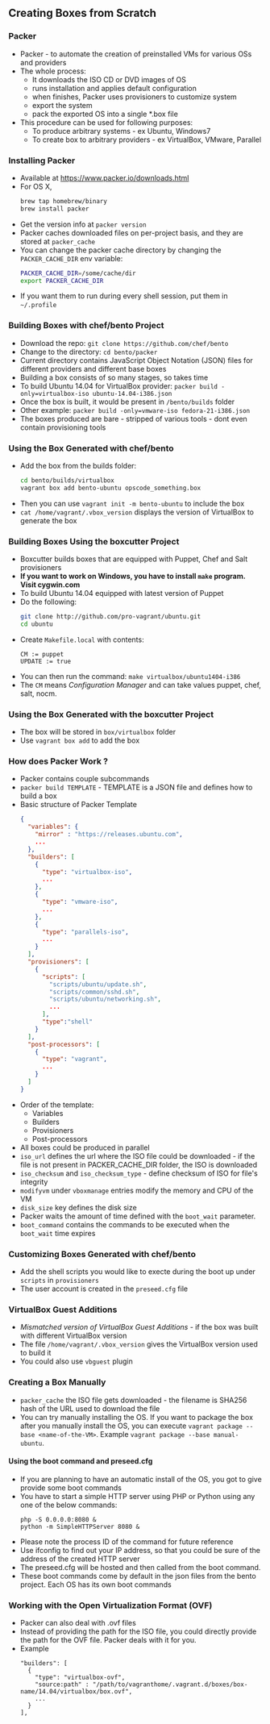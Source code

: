 ## Creating Boxes from Scratch

### Packer

- Packer - to automate the creation of preinstalled VMs for various OSs and providers
- The whole process:
  - It downloads the ISO CD or DVD images of OS
  - runs installation and applies default configuration
  - when finishes, Packer uses provisioners to customize system
  - export the system
  - pack the exported OS into a single \*.box file
- This procedure can be used for following purposes:
  - To produce arbitrary systems - ex Ubuntu, Windows7
  - To create box to arbitrary providers - ex VirtualBox, VMware, Parallel

### Installing Packer

- Available at https://www.packer.io/downloads.html
- For OS X,
  ```bash
  brew tap homebrew/binary
  brew install packer
  ```
- Get the version info at `packer version`
- Packer caches downloaded files on per-project basis, and they are stored at `packer_cache`
- You can change the packer cache directory by changing the `PACKER_CACHE_DIR` env variable:
  ```bash
  PACKER_CACHE_DIR=/some/cache/dir
  export PACKER_CACHE_DIR
  ```
- If you want them to run during every shell session, put them in `~/.profile`

### Building Boxes with chef/bento Project

- Download the repo: `git clone https://github.com/chef/bento`
- Change to the directory: `cd bento/packer`
- Current directory contains JavaScript Object Notation (JSON) files for different providers and different base boxes
- Building a box consists of so many stages, so takes time
- To build Ubuntu 14.04 for VirtualBox provider: `packer build -only=virtualbox-iso ubuntu-14.04-i386.json`
- Once the box is built, it would be present in `/bento/builds` folder
- Other example: `packer build -only=vmware-iso fedora-21-i386.json`
- The boxes produced are bare - stripped of various tools - dont even contain provisioning tools

### Using the Box Generated with chef/bento

- Add the box from the builds folder:
  ```bash
  cd bento/builds/virtualbox
  vagrant box add bento-ubuntu opscode_something.box
  ```
- Then you can use `vagrant init -m bento-ubuntu` to include the box
- `cat /home/vagrant/.vbox_version` displays the version of VirtualBox to generate the box

### Building Boxes Using the boxcutter Project

- Boxcutter builds boxes that are equipped with Puppet, Chef and Salt provisioners
- **If you want to work on Windows, you have to install `make` program. Visit cygwin.com**
- To build Ubuntu 14.04 equipped with latest version of Puppet
- Do the following:
  ```bash
  git clone http://github.com/pro-vagrant/ubuntu.git
  cd ubuntu
  ```
- Create `Makefile.local` with contents:
  ```
  CM := puppet
  UPDATE := true
  ```
- You can then run the command: `make virtualbox/ubuntu1404-i386`
- The `CM` means *Configuration Manager* and can take values puppet, chef, salt, nocm.

### Using the Box Generated with the boxcutter Project

- The box will be stored in `box/virtualbox` folder
- Use `vagrant box add` to add the box

### How does Packer Work ?

- Packer contains couple subcommands
- `packer build TEMPLATE` - TEMPLATE is a JSON file and defines how to build a box
- Basic structure of Packer Template
  ```json
  {
    "variables": {
      "mirror" : "https://releases.ubuntu.com",
      ...
    },
    "builders": [
      {
        "type": "virtualbox-iso",
        ...
      },
      {
        "type": "vmware-iso",
        ...
      },
      {
        "type": "parallels-iso",
        ...
      }
    ],
    "provisioners": [
      {
        "scripts": [
          "scripts/ubuntu/update.sh",
          "scripts/common/sshd.sh",
          "scripts/ubuntu/networking.sh",
          ...
        ],
        "type":"shell"
      }
    ],
    "post-processors": [
      {
        "type": "vagrant",
        ...
      }
    ]
  }
  ```
- Order of the template:
  - Variables
  - Builders
  - Provisioners
  - Post-processors
- All boxes could be produced in parallel
- `iso_url` defines the url where the ISO file could be downloaded - if the file is not present in PACKER_CACHE_DIR folder, the ISO is downloaded
- `iso_checksum` and `iso_checksum_type` - define checksum of ISO for file's integrity
- `modifyvm` under `vboxmanage` entries modify the memory and CPU of the VM
- `disk_size` key defines the disk size
- Packer waits the amount of time defined with the `boot_wait` parameter.
- `boot_command` contains the commands to be executed when the `boot_wait` time expires

### Customizing Boxes Generated with chef/bento

- Add the shell scripts you would like to execte during the boot up under `scripts` in `provisioners`
- The user account is created in the `preseed.cfg` file

### VirtualBox Guest Additions

- *Mismatched version of VirtualBox Guest Additions* - if the box was built with different VirtualBox version
- The file `/home/vagrant/.vbox_version` gives the VirtualBox version used to build it
- You could also use `vbguest` plugin

### Creating a Box Manually

- `packer_cache` the ISO file gets downloaded - the filename is SHA256 hash of the URL used to download the file
- You can try manually installing the OS. If you want to package the box after you manually install the OS, you can execute `vagrant package --base <name-of-the-VM>`. Example `vagrant package --base manual-ubuntu`.

#### Using the boot command and preseed.cfg

- If you are planning to have an automatic install of the OS, you got to give provide some boot commands
- You have to start a simple HTTP server using PHP or Python using any one of the below commands:
  ```
  php -S 0.0.0.0:8080 &
  python -m SimpleHTTPServer 8080 &
  ```
- Please note the process ID of the command for future reference
- Use ifconfig to find out your IP address, so that you could be sure of the address of the created HTTP server
- The preseed.cfg will be hosted and then called from the boot command.
- These boot commands come by default in the json files from the bento project. Each OS has its own boot commands

### Working with the Open Virtualization Format (OVF)

- Packer can also deal with .ovf files
- Instead of providing the path for the ISO file, you could directly provide the path for the OVF file. Packer deals with it for you.
- Example
  ```
  "builders": [
    {
      "type": "virtualbox-ovf",
      "source:path" : "/path/to/vagranthome/.vagrant.d/boxes/box-name/14.04/virtualbox/box.ovf",
      ...
    }
  ],
  ```
